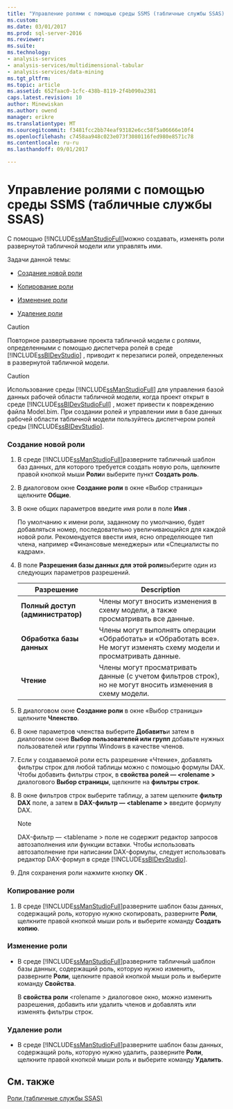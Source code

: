 ```yaml
---
title: "Управление ролями с помощью среды SSMS (табличные службы SSAS) | Документы Microsoft"
ms.custom: 
ms.date: 03/01/2017
ms.prod: sql-server-2016
ms.reviewer: 
ms.suite: 
ms.technology:
- analysis-services
- analysis-services/multidimensional-tabular
- analysis-services/data-mining
ms.tgt_pltfrm: 
ms.topic: article
ms.assetid: 652faac0-1cfc-438b-8119-2f4b090a2381
caps.latest.revision: 10
author: Minewiskan
ms.author: owend
manager: erikre
ms.translationtype: MT
ms.sourcegitcommit: f3481fcc2bb74eaf93182e6cc58f5a06666e10f4
ms.openlocfilehash: c7458aa948c023e073f3080116fed980e8571c78
ms.contentlocale: ru-ru
ms.lasthandoff: 09/01/2017

---
```

# <a name="manage-roles-by-using-ssms-ssas-tabular"></a>Управление ролями с помощью среды SSMS (табличные службы SSAS)
  С помощью [!INCLUDE[ssManStudioFull](../../includes/ssmanstudiofull-md.md)]можно создавать, изменять роли развернутой табличной модели или управлять ими.  
  
 Задачи данной темы:  
  
-   [Создание новой роли](#bkmk_new_role)  
  
-   [Копирование роли](#bkmk_copy_role)  
  
-   [Изменение роли](#bkmk_edit_role)  
  
-   [Удаление роли](#bkmk_deletet_role)  
  
> [!CAUTION]  
>  Повторное развертывание проекта табличной модели с ролями, определенными с помощью диспетчера ролей в среде [!INCLUDE[ssBIDevStudio](../../includes/ssbidevstudio-md.md)] , приводит к перезаписи ролей, определенных в развернутой табличной модели.  
  
> [!CAUTION]  
>  Использование среды [!INCLUDE[ssManStudioFull](../../includes/ssmanstudiofull-md.md)] для управления базой данных рабочей области табличной модели, когда проект открыт в среде [!INCLUDE[ssBIDevStudioFull](../../includes/ssbidevstudiofull-md.md)] , может привести к повреждению файла Model.bim. При создании ролей и управлении ими в базе данных рабочей области табличной модели пользуйтесь диспетчером ролей среды [!INCLUDE[ssBIDevStudio](../../includes/ssbidevstudio-md.md)].  
  
###  <a name="bkmk_new_role"></a> Создание новой роли  
  
1.  В среде [!INCLUDE[ssManStudioFull](../../includes/ssmanstudiofull-md.md)]разверните табличный шаблон баз данных, для которого требуется создать новую роль, щелкните правой кнопкой мыши **Роли**и выберите пункт **Создать роль**.  
  
2.  В диалоговом окне **Создание роли** в окне «Выбор страницы» щелкните **Общие**.  
  
3.  В окне общих параметров введите имя роли в поле **Имя** .  
  
     По умолчанию к имени роли, заданному по умолчанию, будет добавляться номер, последовательно увеличивающийся для каждой новой роли. Рекомендуется ввести имя, ясно определяющее тип члена, например «Финансовые менеджеры» или «Специалисты по кадрам».  
  
4.  В поле **Разрешения базы данных для этой роли**выберите один из следующих параметров разрешений.  
  
    |Разрешение|Description|  
    |----------------|-----------------|  
    |**Полный доступ (администратор)**|Члены могут вносить изменения в схему модели, а также просматривать все данные.|  
    |**Обработка базы данных**|Члены могут выполнять операции «Обработать» и «Обработать все». Не могут изменять схему модели и просматривать данные.|  
    |**Чтение**|Члены могут просматривать данные (с учетом фильтров строк), но не могут вносить изменения в схему модели.|  
  
5.  В диалоговом окне **Создание роли** в окне «Выбор страницы» щелкните **Членство**.  
  
6.  В окне параметров членства выберите **Добавить**и затем в диалоговом окне **Выбор пользователей или групп** добавьте нужных пользователей или группы Windows в качестве членов.  
  
7.  Если у создаваемой роли есть разрешение «Чтение», добавлять фильтры строк для любой таблицы можно с помощью формулы DAX. Чтобы добавить фильтры строк, в **свойства ролей — \<rolename >** диалогового **Выбор страницы**, щелкните на **фильтры строк**.  
  
8.  В окне фильтров строк выберите таблицу, а затем щелкните **фильтр DAX** поле, а затем в **DAX-фильтр — \<tablename >** введите формулу DAX.  
  
    > [!NOTE]  
    >  DAX-фильтр — \<tablename > поле не содержит редактор запросов автозаполнения или функции вставки. Чтобы использовать автозаполнение при написании DAX-формулы, следует использовать редактор DAX-формул в среде [!INCLUDE[ssBIDevStudio](../../includes/ssbidevstudio-md.md)].  
  
9. Для сохранения роли нажмите кнопку **OК** .  
  
###  <a name="bkmk_copy_role"></a> Копирование роли  
  
1.  В среде [!INCLUDE[ssManStudioFull](../../includes/ssmanstudiofull-md.md)]разверните шаблон базы данных, содержащий роль, которую нужно скопировать, разверните **Роли**, щелкните правой кнопкой мыши роль и выберите команду **Создать копию**.  
  
###  <a name="bkmk_edit_role"></a> Изменение роли  
  
-   В среде [!INCLUDE[ssManStudioFull](../../includes/ssmanstudiofull-md.md)]разверните табличный шаблон базы данных, содержащий роль, которую нужно изменить, разверните **Роли**, щелкните правой кнопкой мыши роль и выберите команду **Свойства**.  
  
     В **свойства роли** \<rolename > диалоговое окно, можно изменить разрешения, добавить или удалить членов и добавлять или изменять фильтры строк.  
  
###  <a name="bkmk_deletet_role"></a> Удаление роли  
  
-   В среде [!INCLUDE[ssManStudioFull](../../includes/ssmanstudiofull-md.md)]разверните шаблон базы данных, содержащий роль, которую нужно удалить, разверните **Роли**, щелкните правой кнопкой мыши роль и выберите команду **Удалить**.  
  
## <a name="see-also"></a>См. также  
 [Роли (табличные службы SSAS)](../../analysis-services/tabular-models/roles-ssas-tabular.md)  
  
  
